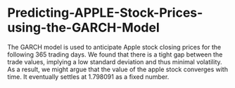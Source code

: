 # Predicting-APPLE-Stock-Prices-using-the-GARCH-Model
The GARCH model is used to anticipate Apple stock closing prices for the following 365 trading days.
We found that there is a tight gap between the trade values, implying a low standard deviation and thus minimal volatility. 
As a result, we might argue that the value of the apple stock converges with time. It eventually settles at 1.798091 as a fixed number. 
